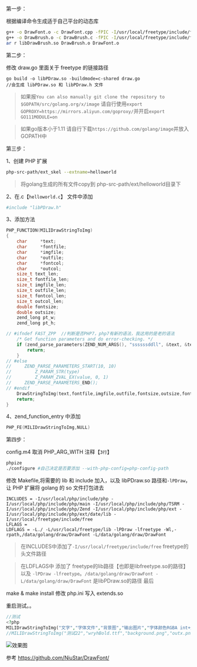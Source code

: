第一步：

根据编译命令生成适于自己平台的动态库

```Bash
g++ -o DrawFont.o -c DrawFont.cpp -fPIC -I/usr/local/freetype/include/freetype2 -L/usr/local/freetype/lib -lfreetype
g++ -o DrawBrush.o -c DrawBrush.c -fPIC -I/usr/local/freetype/include/freetype2 -L/usr/local/freetype/lib -lfreetype
ar r libDrawBrush.so DrawBrush.o DrawFont.o
```

第二步：

修改 draw.go 里面关于 freetype 的链接路径

```
go build -o libPDraw.so -buildmode=c-shared draw.go
//会生成 libPDraw.so 和 libPDraw.h 文件
```
>  如果报`You can also manually git clone the repository to $GOPATH/src/golang.org/x/image` 请自行使用`export GOPROXY=https://mirrors.aliyun.com/goproxy/`并开启`export GO111MODULE=on`

> 如果go版本小于1.11 请自行下载`https://github.com/golang/image`并放入GOPATH中

第三步：

1、创建 PHP 扩展 
```bash
php-src-path/ext_skel --extname=helloworld
```
> 将golang生成的所有文件copy到 php-src-path/ext/helloworld目录下

2、在.c【`helloworld.c`】 文件中添加

```Bash
#include "libPDraw.h"
```

3、添加方法

```C
PHP_FUNCTION(MILIDrawStringToImg)
{
	char     *text;
	char     *fontfile;
	char     *imgfile;
	char     *outfile;
	char     *fontcol;
	char     *outcol;
	size_t text_len;
	size_t fontfile_len;
	size_t imgfile_len;
	size_t outfile_len;
	size_t fontcol_len;
	size_t outcol_len;
	double fontsize;
	double outsize;
	zend_long pt_w;
	zend_long pt_h;

// #ifndef FAST_ZPP  //判断是否PHP7，php7有新的语法，我这用的是老的语法
    /* Get function parameters and do error-checking. */
    if (zend_parse_parameters(ZEND_NUM_ARGS(), "ssssssddll", &text, &text_len,&fontfile, &fontfile_len,&imgfile, &imgfile_len,&outfile, &outfile_len,&fontcol, &fontcol_len,&outcol, &outcol_len,&fontsize,&outsize,&pt_w,&pt_h) == FAILURE) {
        return;
    }
// #else
//     ZEND_PARSE_PARAMETERS_START(10, 10)
//         Z_PARAM_STR(type)
//         Z_PARAM_ZVAL_EX(value, 0, 1)
//     ZEND_PARSE_PARAMETERS_END();
// #endif
    DrawStringToImg(text,fontfile,imgfile,outfile,fontsize,outsize,fontcol,outcol,pt_w,pt_h);
    return;
}
```

4、zend_function_entry 中添加

```C
PHP_FE(MILIDrawStringToImg,NULL)
```

第四步：

config.m4 取消 PHP_ARG_WITH 注释【`3行`】

```Bash
phpize
./configure #自己决定是否要添加 --with-php-config=php-config-path
```

修改 Makefile,将需要的 lib 和 include 加入，以及 libPDraw.so 路径和`-lPDraw`，让 PHP 扩展将 golang 的 so 文件打包进去

```
INCLUDES = -I/usr/local/php/include/php -I/usr/local/php/include/php/main -I/usr/local/php/include/php/TSRM -I/usr/local/php/include/php/Zend -I/usr/local/php/include/php/ext -I/usr/local/php/include/php/ext/date/lib -I/usr/local/freetype/include/free
LFLAGS =
LDFLAGS = -L./ -L/usr/local/freetype/lib -lPDraw -lfreetype -Wl,-rpath,/data/golang/draw/DrawFont -L/data/golang/draw/DrawFont
```
> 在INCLUDES中添加了`-I/usr/local/freetype/include/free` freetype的头文件路径

> 在LDFLAGS中 添加了 freetype的lib路径【也即是libfreetype.so的路径】以及 `-lPDraw -lfreetype`。`/data/golang/draw/DrawFont -L/data/golang/draw/DrawFont` 是libPDraw.so的路径
最后

make & make install
修改 php.ini 写入 extends.so

重启测试。。

```PHP
//测试
<?php
MILIDrawStringToImg("文字","字体文件","背景图","输出图片","字体颜色RGBA int+逗号","描边颜色RGBA int+逗号","字体大小","描边大小","文字位置x","文字位置y")
//MILIDrawStringToImg("测试22","wryhBold.ttf","background.png","outx.png","220,20,60,0","27,91,97,0",100,20,200,200);
```

![效果图](https://github.com/xyanyue/DrawFontOutline/blob/master/out.png?row=true)



参考
https://github.com/NiuStar/DrawFont/

